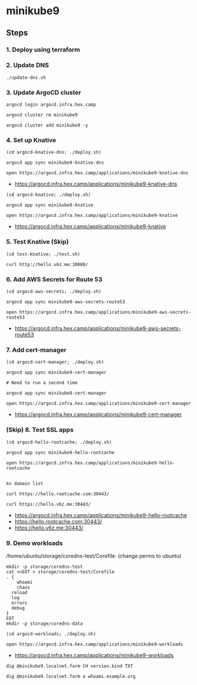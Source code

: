 # minikube9

## Steps

### 1. Deploy using terraform

### 2. Update DNS

```
./update-dns.sh
```

### 3. Update ArgoCD cluster

```
argocd login argocd.infra.hex.camp

argocd cluster rm minikube9

argocd cluster add minikube9 -y
```

### 4. Set up Knative

```
(cd argocd-knative-dns; ./deploy.sh)

argocd app sync minikube9-knative-dns

open https://argocd.infra.hex.camp/applications/minikube9-knative-dns
```

* https://argocd.infra.hex.camp/applications/minikube9-knative-dns

```
(cd argocd-knative; ./deploy.sh)

argocd app sync minikube9-knative

open https://argocd.infra.hex.camp/applications/minikube9-knative
```

* https://argocd.infra.hex.camp/applications/minikube9-knative

### 5. Test Knative (Skip)

```
(cd test-knative; ./test.sh)

curl http://hello.v6z.me:30080/
```

### 6. Add AWS Secrets for Route 53

```
(cd argocd-aws-secrets; ./deploy.sh)

argocd app sync minikube9-aws-secrets-route53

open https://argocd.infra.hex.camp/applications/minikube9-aws-secrets-route53
```

* https://argocd.infra.hex.camp/applications/minikube9-aws-secrets-route53

### 7. Add cert-manager

```
(cd argocd-cert-manager; ./deploy.sh)

argocd app sync minikube9-cert-manager

# Need to run a second time

argocd app sync minikube9-cert-manager

open https://argocd.infra.hex.camp/applications/minikube9-cert-manager
```

* https://argocd.infra.hex.camp/applications/minikube9-cert-manager

### (Skip) 8. Test SSL apps

```
(cd argocd-hello-rootcache; ./deploy.sh)

argocd app sync minikube9-hello-rootcache

open https://argocd.infra.hex.camp/applications/minikube9-hello-rootcache


kn domain list

curl https://hello.rootcache.com:30443/

curl https://hello.v6z.me:30443/
```

* https://argocd.infra.hex.camp/applications/minikube9-hello-rootcache
* https://hello.rootcache.com:30443/
* https://hello.v6z.me:30443/

### 9. Demo workloads

/home/ubuntu/storage/coredns-test/Corefile: (change perms to ubuntu)

```
mkdir -p storage/coredns-test
cat <<EOT > storage/coredns-test/Corefile
. {
	whoami
	chaos
  reload
  log
  errors
  debug
}
EOT
mkdir -p storage/coredns-data
```

```
(cd argocd-workloads; ./deploy.sh)

open https://argocd.infra.hex.camp/applications/minikube9-workloads
```

* https://argocd.infra.hex.camp/applications/minikube9-workloads


```
dig @minikube9.localnet.farm CH version.bind TXT

dig @minikube9.localnet.farm a whoami.example.org
```
